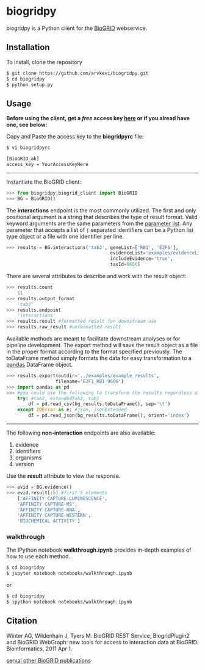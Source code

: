 # biogridpy

biogridpy is a Python client for the [BioGRID](http://wiki.thebiogrid.org/doku.php/biogridrest) webservice.

## Installation

To install, clone the repository
```bash
$ git clone https://github.com/arvkevi/biogridpy.git
$ cd biogridpy
$ python setup.py
```

## Usage 


**Before using the client, get a *free* access key [here](http://webservice.thebiogrid.org/) or if you alread have one, see below:**

Copy and Paste the access key to the **biogridpyrc** file:

```bash
$ vi biogridpyrc
```

```bash
[BioGRID_ak]
access_key = YourAccessKeyHere
```
---
Instantiate the BioGRID client:
```python
>>> from biogridpy.biogrid_client import BioGRID
>>> BG = BioGRID()
```

The **interactions** endpoint is the most commonly utilized.  The first and only positional argument is a string that describes the type of result format.  Valid keyword arguments are the same parameters from the [parameter list](http://wiki.thebiogrid.org/doku.php/biogridrest#list_of_parameters).  Any parameter that accepts a list of ```|``` separated identifiers can be a Python list type object or a file with one identifier per line.

```python
>>> results = BG.interactions('tab2', geneList=['RB1', 'E2F1'],
                                      evidenceList='examples/evidenceList.list',
                                      includeEvidence='true',
                                      taxId=9606)
```

There are several attributes to describe and work with the result object:
```python
>>> results.count
	11
>>> results.output_format
	'tab2'
>>> results.endpoint
	'interactions'
>>> results.result #formatted result for downstream use
>>> results.raw_result #unformatted result
```

Available methods are meant to facilitate downstream analyses or for pipeline development.
The export method will save the result object as a file in the proper format according to the format specified previously.  The toDataFrame method simply formats the data for easy transformation to a [pandas](http://pandas.pydata.org/) DataFrame object.

```python
>>> results.export(outdir='../examples/example_results', 
                  filename='E2F1_RB1_9606')
>>> import pandas as pd
>>> #you could use the following to transform the results regardless of type
	try: #tab2, extendedTab2, tab1
    	df = pd.read_csv(bg_results.toDataFrame(), sep='\t')
	except IOError as e: #json, jsonExtended
    	df = pd.read_json(bg_results.toDataFrame(), orient='index')
```

---
The following **non-interaction** endpoints are also available:
1. evidence
2. identifiers
3. organisms
4. version

Use the **result** attribute to view the response.
```python
>>> evid = BG.evidence()
>>> evid.result[:5] #first 5 elements
	['AFFINITY CAPTURE-LUMINESCENCE',
 	'AFFINITY CAPTURE-MS',
 	'AFFINITY CAPTURE-RNA',
 	'AFFINITY CAPTURE-WESTERN',
 	'BIOCHEMICAL ACTIVITY']
```

### walkthrough

The IPython notebook **walkthrough.ipynb** provides in-depth examples of how to use each method.

```bash
$ cd biogridpy
$ jupyter notebook notebooks/walkthrough.ipynb
```
or
```bash
$ cd biogridpy
$ ipython notebook notebooks/walkthrough.ipynb
```

## Citation
Winter AG, Wildenhain J, Tyers M. BioGRID REST Service, BiogridPlugin2 and BioGRID WebGraph: new tools for access to interaction data at BioGRID. Bioinformatics, 2011 Apr 1.

[serval other BioGRID publications](http://wiki.thebiogrid.org/doku.php/aboutus)
